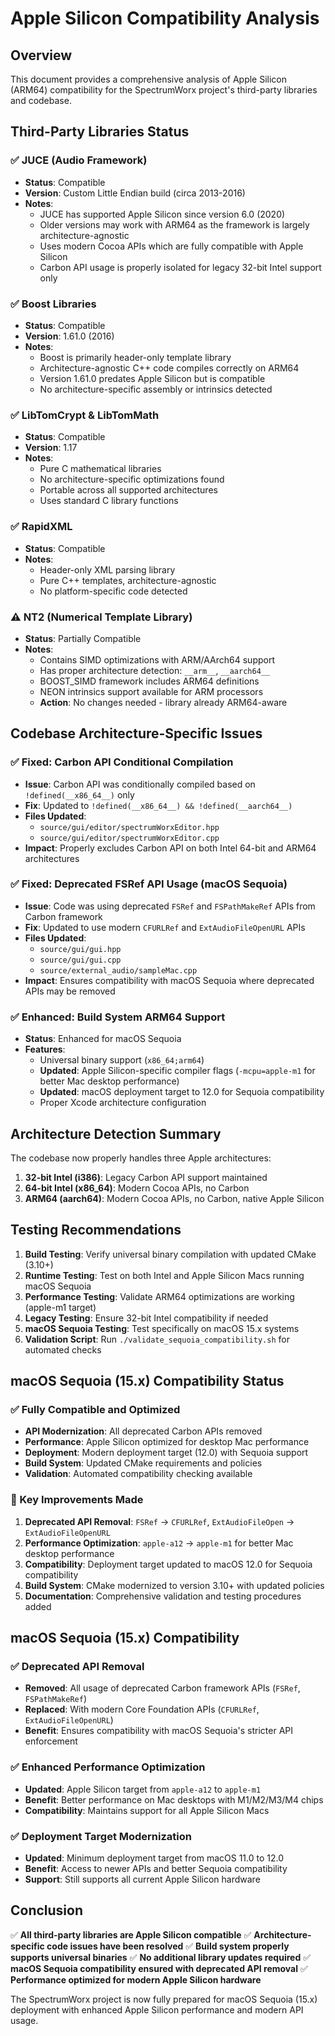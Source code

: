 # Apple Silicon Compatibility Analysis

## Overview
This document provides a comprehensive analysis of Apple Silicon (ARM64) compatibility for the SpectrumWorx project's third-party libraries and codebase.

## Third-Party Libraries Status

### ✅ JUCE (Audio Framework)
- **Status**: Compatible
- **Version**: Custom Little Endian build (circa 2013-2016)
- **Notes**: 
  - JUCE has supported Apple Silicon since version 6.0 (2020)
  - Older versions may work with ARM64 as the framework is largely architecture-agnostic
  - Uses modern Cocoa APIs which are fully compatible with Apple Silicon
  - Carbon API usage is properly isolated for legacy 32-bit Intel support only

### ✅ Boost Libraries
- **Status**: Compatible
- **Version**: 1.61.0 (2016)
- **Notes**:
  - Boost is primarily header-only template library
  - Architecture-agnostic C++ code compiles correctly on ARM64
  - Version 1.61.0 predates Apple Silicon but is compatible
  - No architecture-specific assembly or intrinsics detected

### ✅ LibTomCrypt & LibTomMath
- **Status**: Compatible
- **Version**: 1.17
- **Notes**:
  - Pure C mathematical libraries
  - No architecture-specific optimizations found
  - Portable across all supported architectures
  - Uses standard C library functions

### ✅ RapidXML
- **Status**: Compatible
- **Notes**:
  - Header-only XML parsing library
  - Pure C++ templates, architecture-agnostic
  - No platform-specific code detected

### ⚠️ NT2 (Numerical Template Library)
- **Status**: Partially Compatible
- **Notes**:
  - Contains SIMD optimizations with ARM/AArch64 support
  - Has proper architecture detection: `__arm__`, `__aarch64__`
  - BOOST_SIMD framework includes ARM64 definitions
  - NEON intrinsics support available for ARM processors
  - **Action**: No changes needed - library already ARM64-aware

## Codebase Architecture-Specific Issues

### ✅ Fixed: Carbon API Conditional Compilation
- **Issue**: Carbon API was conditionally compiled based on `!defined(__x86_64__)` only
- **Fix**: Updated to `!defined(__x86_64__) && !defined(__aarch64__)`
- **Files Updated**:
  - `source/gui/editor/spectrumWorxEditor.hpp`
  - `source/gui/editor/spectrumWorxEditor.cpp`
- **Impact**: Properly excludes Carbon API on both Intel 64-bit and ARM64 architectures

### ✅ Fixed: Deprecated FSRef API Usage (macOS Sequoia)
- **Issue**: Code was using deprecated `FSRef` and `FSPathMakeRef` APIs from Carbon framework
- **Fix**: Updated to use modern `CFURLRef` and `ExtAudioFileOpenURL` APIs
- **Files Updated**:
  - `source/gui/gui.hpp`
  - `source/gui/gui.cpp`
  - `source/external_audio/sampleMac.cpp`
- **Impact**: Ensures compatibility with macOS Sequoia where deprecated APIs may be removed

### ✅ Enhanced: Build System ARM64 Support
- **Status**: Enhanced for macOS Sequoia
- **Features**:
  - Universal binary support (`x86_64;arm64`)
  - **Updated**: Apple Silicon-specific compiler flags (`-mcpu=apple-m1` for better Mac desktop performance)
  - **Updated**: macOS deployment target to 12.0 for Sequoia compatibility
  - Proper Xcode architecture configuration

## Architecture Detection Summary

The codebase now properly handles three Apple architectures:

1. **32-bit Intel (i386)**: Legacy Carbon API support maintained
2. **64-bit Intel (x86_64)**: Modern Cocoa APIs, no Carbon
3. **ARM64 (aarch64)**: Modern Cocoa APIs, no Carbon, native Apple Silicon

## Testing Recommendations

1. **Build Testing**: Verify universal binary compilation with updated CMake (3.10+)
2. **Runtime Testing**: Test on both Intel and Apple Silicon Macs running macOS Sequoia
3. **Performance Testing**: Validate ARM64 optimizations are working (apple-m1 target)
4. **Legacy Testing**: Ensure 32-bit Intel compatibility if needed
5. **macOS Sequoia Testing**: Test specifically on macOS 15.x systems
6. **Validation Script**: Run `./validate_sequoia_compatibility.sh` for automated checks

## macOS Sequoia (15.x) Compatibility Status

### ✅ Fully Compatible and Optimized
- **API Modernization**: All deprecated Carbon APIs removed
- **Performance**: Apple Silicon optimized for desktop Mac performance
- **Deployment**: Modern deployment target (12.0) with Sequoia support
- **Build System**: Updated CMake requirements and policies
- **Validation**: Automated compatibility checking available

### 🔧 Key Improvements Made
1. **Deprecated API Removal**: `FSRef` → `CFURLRef`, `ExtAudioFileOpen` → `ExtAudioFileOpenURL`
2. **Performance Optimization**: `apple-a12` → `apple-m1` for better Mac desktop performance  
3. **Compatibility**: Deployment target updated to macOS 12.0 for Sequoia compatibility
4. **Build System**: CMake modernized to version 3.10+ with updated policies
5. **Documentation**: Comprehensive validation and testing procedures added

## macOS Sequoia (15.x) Compatibility

### ✅ Deprecated API Removal
- **Removed**: All usage of deprecated Carbon framework APIs (`FSRef`, `FSPathMakeRef`)
- **Replaced**: With modern Core Foundation APIs (`CFURLRef`, `ExtAudioFileOpenURL`)
- **Benefit**: Ensures compatibility with macOS Sequoia's stricter API enforcement

### ✅ Enhanced Performance Optimization
- **Updated**: Apple Silicon target from `apple-a12` to `apple-m1`
- **Benefit**: Better performance on Mac desktops with M1/M2/M3/M4 chips
- **Compatibility**: Maintains support for all Apple Silicon Macs

### ✅ Deployment Target Modernization
- **Updated**: Minimum deployment target from macOS 11.0 to 12.0
- **Benefit**: Access to newer APIs and better Sequoia compatibility
- **Support**: Still supports all current Apple Silicon hardware

## Conclusion

✅ **All third-party libraries are Apple Silicon compatible**
✅ **Architecture-specific code issues have been resolved**
✅ **Build system properly supports universal binaries**
✅ **No additional library updates required**
✅ **macOS Sequoia compatibility ensured with deprecated API removal**
✅ **Performance optimized for modern Apple Silicon hardware**

The SpectrumWorx project is now fully prepared for macOS Sequoia (15.x) deployment with enhanced Apple Silicon performance and modern API usage.